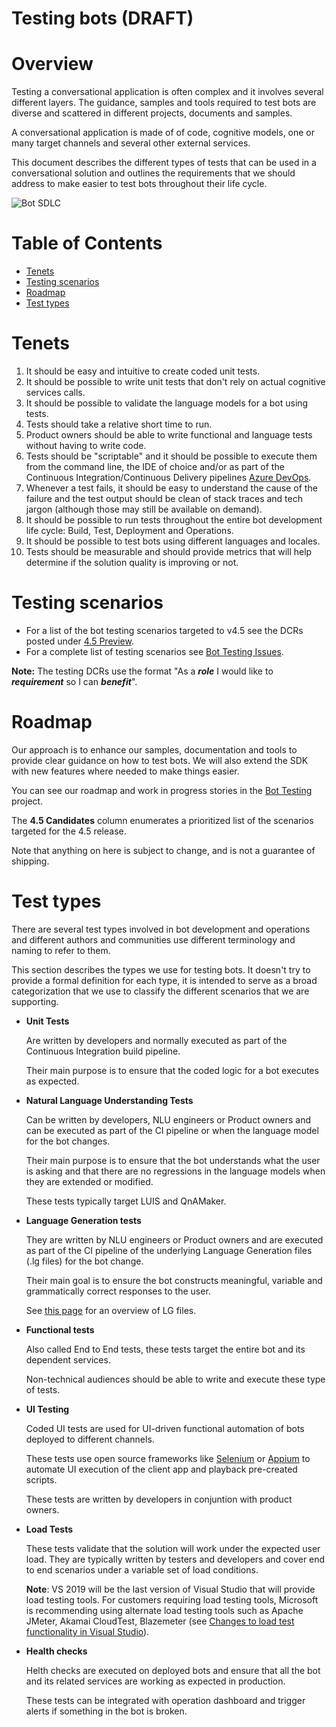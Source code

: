 
# Testing bots (DRAFT) <!-- omit in toc -->

# Overview <!-- omit in toc -->

Testing a conversational application is often complex and it involves several different layers. The guidance, samples and tools required to test bots are diverse and scattered in different projects, documents and samples.  

A conversational application is made of of code, cognitive models, one or many target channels and several other external services.

This document describes the different types of tests that can be used in a conversational solution and outlines the requirements that we should address to make easier to test bots throughout their life cycle.

![Bot SDLC](images/bot-service-overview.png)

# Table of Contents <!-- omit in toc -->

- [Tenets](#tenets)
- [Testing scenarios](#testing-scenarios)
- [Roadmap](#roadmap)
- [Test types](#test-types)

# Tenets

1. It should be easy and intuitive to create coded unit tests.
2. It should be possible to write unit tests that don't rely on actual cognitive services calls.
3. It should be possible to validate the language models for a bot using tests.
4. Tests should take a relative short time to run.
5. Product owners should be able to write functional and language tests without having to write code.
6. Tests should be "scriptable" and it should be possible to execute them from the command line, the IDE of choice and/or as part of the Continuous Integration/Continuous Delivery pipelines [Azure DevOps](https://azure.microsoft.com/en-us/services/devops/).
7. Whenever a test fails, it should be easy to understand the cause of the failure and the test output should be clean of stack traces and tech jargon (although those may still be available on demand).
8. It should be possible to run tests throughout the entire bot development life cycle: Build, Test, Deployment and Operations.
9. It should be possible to test bots using different languages and locales.
10. Tests should be measurable and should provide metrics that will help determine if the solution quality is improving or not.  

# Testing scenarios

- For a list of the bot testing scenarios targeted to v4.5 see the DCRs posted under [4.5 Preview](https://github.com/Microsoft/BotBuilder/milestone/1).
- For a complete list of testing scenarios see [Bot Testing Issues](https://github.com/Microsoft/BotBuilder/issues?q=is%3Aopen+is%3Aissue+project%3AMicrosoft%2FBotBuilder%2F11).

**Note:** The testing DCRs use the format "As a ***role*** I would like to ***requirement*** so I can ***benefit***".

# Roadmap

Our approach is to enhance our samples, documentation and tools to provide clear guidance on how to test bots. We will also extend the SDK with new features where needed to make things easier.

You can see our roadmap and work in progress stories in the [Bot Testing](https://github.com/Microsoft/BotBuilder/projects/11?fullscreen=true) project.

The **4.5 Candidates** column enumerates a prioritized list of the scenarios targeted for the 4.5 release.

Note that anything on here is subject to change, and is not a guarantee of shipping.

# Test types

There are several test types involved in bot development and operations and different authors and communities use different terminology and naming to refer to them.

This section describes the types we use for testing bots. It doesn't try to provide a formal definition for each type, it is intended to serve as a broad categorization that we use to classify the different scenarios that we are supporting.

- **Unit Tests**
  
  Are written by developers and normally executed as part of the Continuous Integration build pipeline.
  
  Their main purpose is to ensure that the coded logic for a bot executes as expected.

- **Natural Language Understanding Tests**

    Can be written by developers, NLU engineers or Product owners and can be executed as part of the CI pipeline or when the language model for the bot changes.

    Their main purpose is to ensure that the bot understands what the user is asking and that there are no regressions in the language models when they are extended or modified.

    These tests typically target LUIS and QnAMaker.

- **Language Generation tests**

   They are written by NLU engineers or Product owners and are executed as part of the CI pipeline of the underlying Language Generation files (.lg files) for the bot change.

   Their main goal is to ensure the bot constructs meaningful, variable and grammatically correct responses to the user.

   See [this page](https://github.com/Microsoft/botbuilder-dotnet/tree/ComposableDialog/doc/LanguageGeneration) for an overview of LG files.

- **Functional tests**

    Also called End to End tests, these tests target the entire bot and its dependent services.

    Non-technical audiences should be able to write and execute these type of tests.

- **UI Testing**

    Coded UI tests are used for UI-driven functional automation of bots deployed to different channels.

    These tests use open source frameworks like [Selenium](https://docs.seleniumhq.org/) or [Appium](http://appium.io/) to automate UI execution of the client app and playback pre-created scripts.

    These tests are written by developers in conjuntion with product owners.

- **Load Tests**

    These tests validate that the solution will work under the expected user load. They are typically written by testers and developers and cover end to end scenarios under a variable set of load conditions.

    **Note**: VS 2019 will be the last version of Visual Studio that will provide load testing tools. For customers requiring load testing tools, Microsoft is recommending using alternate load testing tools such as Apache JMeter, Akamai CloudTest, Blazemeter (see [Changes to load test functionality in Visual Studio](https://docs.microsoft.com/en-us/azure/devops/test/load-test/overview?view=azure-devops)).

- **Health checks**

    Helth checks are executed on deployed bots and ensure that all the bot and its related services are working as expected in production.

    These tests can be integrated with operation dashboard and trigger alerts if something in the bot is broken.